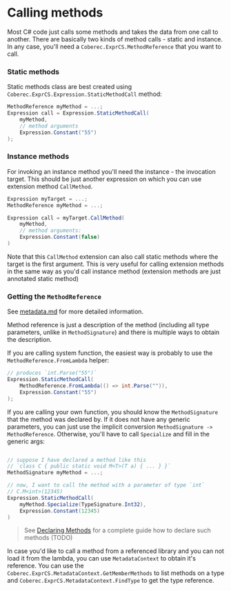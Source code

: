 # Calling methods

Most C# code just calls some methods and takes the data from one call to another. There are basically two kinds of method calls - static and instance. In any case, you'll need a `Coberec.ExprCS.MethodReference` that you want to call.

### Static methods

Static methods class are best created using `Coberec.ExprCS.Expression.StaticMethodCall` method:

```csharp
MethodReference myMethod = ...;
Expression call = Expression.StaticMethodCall(
    myMethod,
    // method arguments
    Expression.Constant("55")
);
```

### Instance methods

For invoking an instance method you'll need the instance - the invocation target. This should be just another expression on which you can use extension method `CallMethod`.

```csharp
Expression myTarget = ...;
MethodReference myMethod = ...;

Expression call = myTarget.CallMethod(
    myMethod,
    // method arguments:
    Expression.Constant(false)
)
```

Note that this `CallMethod` extension can also call static methods where the target is the first argument. This is very useful for calling extension methods in the same way as you'd call instance method (extension methods are just annotated static method)

### Getting the `MethodReference`

See [metadata.md](../metadata.md) for more detailed information.

Method reference is just a description of the method (including all type parameters, unlike in `MethodSignature`) and there is multiple ways to obtain the description.

If you are calling system function, the easiest way is probably to use the `MethodReference.FromLambda` helper:

```csharp
// produces `int.Parse("55")`
Expression.StaticMethodCall(
    MethodReference.FromLambda(() => int.Parse("")),
    Expression.Constant("55")
);
```

If you are calling your own function, you should know the `MethodSignature` that the method was declared by. If it does not have any generic parameters, you can just use the implicit conversion `MethodSignature -> MethodReference`. Otherwise, you'll have to call `Specialize` and fill in the generic args:

```csharp

// suppose I have declared a method like this
// `class C { public static void M<T>(T a) { ... } }`
MethodSignature myMethod = ...;

// now, I want to call the method with a parameter of type `int`
// C.M<int>(12345)
Expression.StaticMethodCall(
    myMethod.Specialize(TypeSignature.Int32),
    Expression.Constant(12345)
)
```

> See [Declaring Methods](declaring-methods.md) for a complete guide how to declare such methods (TODO)


In case you'd like to call a method from a referenced library and you can not load it from the lambda, you can use `MetadataContext` to obtain it's reference. You can use the `Coberec.ExprCS.MetadataContext.GetMemberMethods` to list methods on a type and `Coberec.ExprCS.MetadataContext.FindType` to get the type reference.
